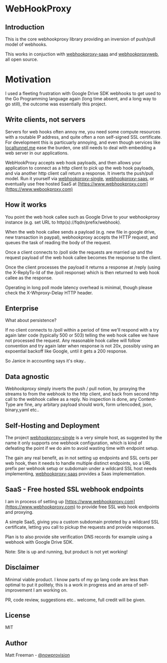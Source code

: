 # WebHookProxy

## Introduction

This is the core webhookproxy library providing an inversion of push/pull model of webhooks.

This works in conjuction with [webhookproxy-saas](http://www.github.com/nowprovision/webhookproxy-saas) and
[webhookproxyweb](http://www.github.com/nowprovision/webhookproxyweb), all open source.

# Motivation

I used a fleeting frustration with Google Drive SDK webhooks to get used to the Go Programming language again 
(long time absent, and a long way to go still), the outcome was essentially this project.

## Write clients, not servers

Servers for web hooks often annoy me, you need some compute resources with a routable IP address, 
and quite often a non self-signed SSL certificate. For development this is particuarly annoying, and even 
though services like [localtunnel.me](http://www.localtunnel.me) ease the burden, one still needs to deal 
with embedding a web server in our applications. 

WebHookProxy accepts web hook payloads, and then allows your application to connect as a http client to
pick up the web hook payloads, and via another http client call return a response. It inverts the push/pull
model. Run it yourself via [webhookproxy-single](http://www.github.com/nowprovision/webhookproxy-single),
[webhookproxy-saas](http://www.github.com/nowprovision/webhookproxy-saas),
or eventually use free hosted SaaS at [https://www.webhookproxy.com](https://www.webookproxy.com) 

## How it works

You point the web hook callee such as Google Drive to your webhookproxy instance (e.g. set URL to http(s)://fqdn/prefix/webhook).

When the web hook callee sends a payload (e.g. new file in google drive, new transaction in paypal), webhookproxy
accepts the HTTP request, and queues the task of reading the body of the request.

Once a client connects to /poll side the requests are married up and the request payload of the web hook callee
becomes the response to the client.

Once the client processes the payload it returns a response at /reply (using the X-ReplyTo-Id of the /poll response) 
which is then returned to web hook callee as the response.

Operating in long poll mode latency overhead is minimal, though please check the X-Whproxy-Delay HTTP header.

## Enterprise

What about persistence?

If no client connects to /poll within a period of time we'll respond with a try again later code (typically 500 or 503) 
telling the web hook callee we have not processed the request. Any reasonable hook callee will follow convention and
try again later when response is not 20x, possibly using an expoential backoff like Google, until it gets a 200 response. 

So Janice in accounting says it's okay..

## Data agnostic

Webhookproxy simply inverts the push / pull notion, by proxying the streams to from the webhook to
the http client, and back from second http call to the webhook callee as a reply. No inspection
is done, any Content-Type are fine, any arbitary payload should work, form urlencoded, json, binary,yaml etc..


## Self-Hosting and Deployment 

The project [webhookproxy-single](http://www.github.com/nowprovision/webhookproxy-single) is a very simple host, as suggested by the name it only supports one
webhook configuration, which is kind of defeating the point if we do aim to avoid wasting time with endpoint setup.

The gain any real benefit, as in not setting up endpoints and SSL certs per web hook, then it needs 
to handle multiple distinct endpoints, so a URL prefix per webhook setup or subdomain under a wildcard SSL host needs implementing,
[webhookproxy-saas](http://www.github.com/nowprovision/webhookproxy-saas) provides a Saas implementation.

## SaaS - Free hosted SSL webhook endpoints

I am in process of setting up [https://www.webhookproxy.com](https://www.webhookproxy.com) to provide free SSL web hook endpoints and proxying.

A simple SaaS, giving you a custom subdomain proteted by a wildcard SSL certificate, letting you call to 
pickup the requests and provide responses. 

Plan is to also provide site verification DNS records for example using a webhook with Google Drive SDK.  

Note: Site is up and running, but product is not yet working! 


## Disclaimer

Minimal viable product. I know parts of my go lang code are less than optimal to put it politely, this is a work in progress
and an area of self-improvement I am working on.

PR, code review, suggestions etc.. welcome, full credit will be given.

## License

MIT

## Author

Matt Freeman - [@nowprovision](http://www.twitter.com/nowprovision)

